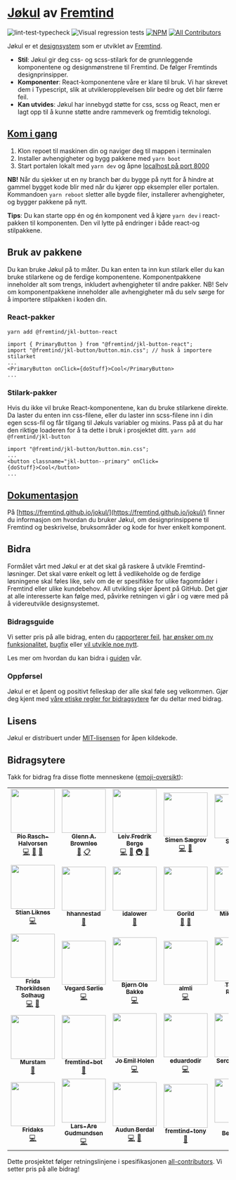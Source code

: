# [Jøkul]() av [Fremtind](https://fremtind.no)

![lint-test-typecheck](https://img.shields.io/github/workflow/status/fremtind/jokul/lint-test-typecheck)
![Visual regression tests](https://img.shields.io/github/workflow/status/fremtind/jokul/Visual%20regression%20tests?label=cypress)
[![NPM](https://img.shields.io/npm/l/@fremtind/jkl-core.svg?style=popout)](#Lisens)
[![All Contributors](https://img.shields.io/badge/all_contributors-18-green.svg?style=flat-rounded)](#contributors)

Jøkul er et [designsystem](https://www.invisionapp.com/inside-design/guide-to-design-systems/) som er utviklet av [Fremtind](https://fremtind.no).

-   **Stil**: Jøkul gir deg css- og scss-stilark for de grunnleggende komponentene og designmønstrene til Fremtind. De følger Fremtinds designprinsipper.
-   **Komponenter**: React-komponentene våre er klare til bruk. Vi har skrevet dem i Typescript, slik at utvikleropplevelsen blir bedre og det blir færre feil.
-   **Kan utvides**: Jøkul har innebygd støtte for css, scss og React, men er lagt opp til å kunne støtte andre rammeverk og fremtidig teknologi.

## [Kom i gang](https://fremtind.github.io/jokul/komigang/utvikling)

1. Klon repoet til maskinen din og naviger deg til mappen i terminalen
2. Installer avhengigheter og bygg pakkene med `yarn boot`
3. Start portalen lokalt med `yarn dev` og åpne [localhost på port 8000](http://localhost:8000/)

**NB!** Når du sjekker ut en ny branch bør du bygge på nytt for å hindre at gammel bygget kode blir med når du kjører opp eksempler eller portalen. Kommandoen `yarn reboot` sletter alle bygde filer, installerer avhengigheter, og bygger pakkene på nytt.

**Tips**: Du kan starte opp én og én komponent ved å kjøre `yarn dev` i react-pakken til komponenten. Den vil lytte på endringer i både react-og stilpakkene.

## Bruk av pakkene

Du kan bruke Jøkul på to måter. Du kan enten ta inn kun stilark eller du kan bruke stilarkene og de ferdige komponentene. Komponentpakkene inneholder alt som trengs, inkludert avhengigheter til andre pakker. NB! Selv om komponentpakkene inneholder alle avhengigheter må du selv sørge for å importere stilpakken i koden din.

### React-pakker

`yarn add @fremtind/jkl-button-react`

```tsx
import { PrimaryButton } from "@fremtind/jkl-button-react";
import "@fremtind/jkl-button/button.min.css"; // husk å importere stilarket
...
<PrimaryButton onClick={doStuff}>Cool</PrimaryButton>
...
```

### Stilark-pakker

Hvis du ikke vil bruke React-komponentene, kan du bruke stilarkene direkte. Da laster du enten inn css-filene, eller du laster inn scss-filene inn i din egen scss-fil og får tilgang til Jøkuls variabler og mixins. Pass på at du har den riktige loaderen for å ta dette i bruk i prosjektet ditt.
`yarn add @fremtind/jkl-button`

```tsx
import "@fremtind/jkl-button/button.min.css";
...
<button classname="jkl-button--primary" onClick={doStuff}>Cool</button>
...
```

## [Dokumentasjon](https://fremtind.github.io/jokul/)

På [https://fremtind.github.io/jokul/](https://fremtind.github.io/jokul/) finner du informasjon om hvordan du bruker Jøkul, om designprinsippene til Fremtind og beskrivelse, bruksområder og kode for hver enkelt komponent.

## Bidra

Formålet vårt med Jøkul er at det skal gå raskere å utvikle Fremtind-løsninger. Det skal være enkelt og lett å vedlikeholde og de ferdige løsningene skal føles like, selv om de er spesifikke for ulike fagområder i Fremtind eller ulike kundebehov. All utvikling skjer åpent på GitHub. Det gjør at alle interesserte kan følge med, påvirke retningen vi går i og være med på å videreutvikle designsystemet.

### Bidragsguide

Vi setter pris på alle bidrag, enten du [rapporterer feil](https://github.com/fremtind/jokul/issues/new/choose), [har ønsker om ny funksjonalitet](https://github.com/fremtind/jokul/issues/new/choose), [bugfix](https://github.com/fremtind/jokul/labels/bug) eller [vil utvikle noe nytt](https://github.com/fremtind/jokul/labels/enhancement).

Les mer om hvordan du kan bidra i [guiden](https://fremtind.github.io/jokul/komigang/utvikling) vår.

### Oppførsel

Jøkul er et åpent og positivt felleskap der alle skal føle seg velkommen. Gjør deg kjent med [våre etiske regler for bidragsytere](./CODE_OF_CONDUCT.md) før du deltar med bidrag.

## Lisens

Jøkul er distribuert under [MIT-lisensen](./LICENSE) for åpen kildekode.

## Bidragsytere

Takk for bidrag fra disse flotte menneskene ([emoji-oversikt](https://allcontributors.org/docs/en/emoji-key)):

<!-- ALL-CONTRIBUTORS-LIST:START - Do not remove or modify this section -->
<!-- prettier-ignore-start -->
<!-- markdownlint-disable -->
<table>
  <tr>
    <td align="center"><a href="https://github.com/piofinn"><img src="https://avatars1.githubusercontent.com/u/25739615?v=4?s=100" width="100px;" alt=""/><br /><sub><b>Pio Rasch-Halvorsen</b></sub></a><br /><a href="https://github.com/fremtind/jokul/commits?author=piofinn" title="Code">💻</a> <a href="https://github.com/fremtind/jokul/pulls?q=is%3Apr+reviewed-by%3Apiofinn" title="Reviewed Pull Requests">👀</a> <a href="https://github.com/fremtind/jokul/commits?author=piofinn" title="Documentation">📖</a></td>
    <td align="center"><a href="https://github.com/gbrownlee"><img src="https://avatars1.githubusercontent.com/u/888229?v=4?s=100" width="100px;" alt=""/><br /><sub><b>Glenn A. Brownlee</b></sub></a><br /><a href="#projectManagement-gbrownlee" title="Project Management">📆</a> <a href="#eventOrganizing-gbrownlee" title="Event Organizing">📋</a></td>
    <td align="center"><a href="https://github.com/lfbergee"><img src="https://avatars0.githubusercontent.com/u/46530368?v=4?s=100" width="100px;" alt=""/><br /><sub><b>Leiv Fredrik Berge</b></sub></a><br /><a href="https://github.com/fremtind/jokul/commits?author=lfbergee" title="Code">💻</a> <a href="https://github.com/fremtind/jokul/commits?author=lfbergee" title="Documentation">📖</a> <a href="#infra-lfbergee" title="Infrastructure (Hosting, Build-Tools, etc)">🚇</a> <a href="https://github.com/fremtind/jokul/pulls?q=is%3Apr+reviewed-by%3Alfbergee" title="Reviewed Pull Requests">👀</a></td>
    <td align="center"><a href="https://github.com/Saegrov"><img src="https://avatars2.githubusercontent.com/u/124469?v=4?s=100" width="100px;" alt=""/><br /><sub><b>Simen Sægrov</b></sub></a><br /><a href="https://github.com/fremtind/jokul/commits?author=Saegrov" title="Code">💻</a> <a href="https://github.com/fremtind/jokul/pulls?q=is%3Apr+reviewed-by%3ASaegrov" title="Reviewed Pull Requests">👀</a></td>
    <td align="center"><a href="https://github.com/Steinop"><img src="https://avatars3.githubusercontent.com/u/51952891?v=4?s=100" width="100px;" alt=""/><br /><sub><b>Steinop</b></sub></a><br /><a href="#design-Steinop" title="Design">🎨</a></td>
    <td align="center"><a href="https://github.com/ambientconflict"><img src="https://avatars2.githubusercontent.com/u/32671873?v=4?s=100" width="100px;" alt=""/><br /><sub><b>ambientconflict</b></sub></a><br /><a href="https://github.com/fremtind/jokul/commits?author=ambientconflict" title="Code">💻</a></td>
    <td align="center"><a href="https://github.com/nicolhag"><img src="https://avatars3.githubusercontent.com/u/7604910?v=4?s=100" width="100px;" alt=""/><br /><sub><b>Nicolai Hagen</b></sub></a><br /><a href="https://github.com/fremtind/jokul/commits?author=nicolhag" title="Code">💻</a></td>
  </tr>
  <tr>
    <td align="center"><a href="https://github.com/stianlik"><img src="https://avatars0.githubusercontent.com/u/410251?v=4?s=100" width="100px;" alt=""/><br /><sub><b>Stian Liknes</b></sub></a><br /><a href="https://github.com/fremtind/jokul/commits?author=stianlik" title="Code">💻</a></td>
    <td align="center"><a href="https://github.com/hhannestad"><img src="https://avatars3.githubusercontent.com/u/51953832?v=4?s=100" width="100px;" alt=""/><br /><sub><b>hhannestad</b></sub></a><br /><a href="#design-hhannestad" title="Design">🎨</a></td>
    <td align="center"><a href="https://github.com/idalower"><img src="https://avatars2.githubusercontent.com/u/47539074?v=4?s=100" width="100px;" alt=""/><br /><sub><b>idalower</b></sub></a><br /><a href="https://github.com/fremtind/jokul/commits?author=idalower" title="Documentation">📖</a></td>
    <td align="center"><a href="https://github.com/Gorild"><img src="https://avatars3.githubusercontent.com/u/51953080?v=4?s=100" width="100px;" alt=""/><br /><sub><b>Gorild</b></sub></a><br /><a href="https://github.com/fremtind/jokul/commits?author=Gorild" title="Documentation">📖</a> <a href="https://github.com/fremtind/jokul/pulls?q=is%3Apr+reviewed-by%3AGorild" title="Reviewed Pull Requests">👀</a></td>
    <td align="center"><a href="https://github.com/Mikkelinski"><img src="https://avatars1.githubusercontent.com/u/8458054?v=4?s=100" width="100px;" alt=""/><br /><sub><b>Mikkel Blytt</b></sub></a><br /><a href="#design-Mikkelinski" title="Design">🎨</a> <a href="https://github.com/fremtind/jokul/commits?author=Mikkelinski" title="Documentation">📖</a></td>
    <td align="center"><a href="https://github.com/Martinvks"><img src="https://avatars1.githubusercontent.com/u/5469666?v=4?s=100" width="100px;" alt=""/><br /><sub><b>Martinvks</b></sub></a><br /><a href="https://github.com/fremtind/jokul/commits?author=Martinvks" title="Code">💻</a></td>
    <td align="center"><a href="https://github.com/42tte"><img src="https://avatars0.githubusercontent.com/u/8436510?v=4?s=100" width="100px;" alt=""/><br /><sub><b>Kristoffer Nordström</b></sub></a><br /><a href="https://github.com/fremtind/jokul/commits?author=42tte" title="Code">💻</a></td>
  </tr>
  <tr>
    <td align="center"><a href="https://github.com/frisol97"><img src="https://avatars3.githubusercontent.com/u/51901763?v=4?s=100" width="100px;" alt=""/><br /><sub><b>Frida Thorkildsen Solhaug</b></sub></a><br /><a href="https://github.com/fremtind/jokul/commits?author=frisol97" title="Code">💻</a> <a href="https://github.com/fremtind/jokul/pulls?q=is%3Apr+reviewed-by%3Afrisol97" title="Reviewed Pull Requests">👀</a></td>
    <td align="center"><a href="https://github.com/vegardsoerlie"><img src="https://avatars2.githubusercontent.com/u/14551408?v=4?s=100" width="100px;" alt=""/><br /><sub><b>Vegard Sørlie</b></sub></a><br /><a href="https://github.com/fremtind/jokul/commits?author=vegardsoerlie" title="Code">💻</a></td>
    <td align="center"><a href="http://eniro.com"><img src="https://avatars3.githubusercontent.com/u/1997921?v=4?s=100" width="100px;" alt=""/><br /><sub><b>Bjørn Ole Bakke</b></sub></a><br /><a href="https://github.com/fremtind/jokul/commits?author=BjornBakke" title="Code">💻</a></td>
    <td align="center"><a href="https://github.com/almli"><img src="https://avatars2.githubusercontent.com/u/818715?v=4?s=100" width="100px;" alt=""/><br /><sub><b>almli</b></sub></a><br /><a href="https://github.com/fremtind/jokul/commits?author=almli" title="Code">💻</a></td>
    <td align="center"><a href="https://thomasrognes.github.io/"><img src="https://avatars1.githubusercontent.com/u/33520517?v=4?s=100" width="100px;" alt=""/><br /><sub><b>Thomas Rognes</b></sub></a><br /><a href="https://github.com/fremtind/jokul/commits?author=thomasrognes" title="Code">💻</a></td>
    <td align="center"><a href="https://github.com/sigvehag"><img src="https://avatars0.githubusercontent.com/u/37373812?v=4?s=100" width="100px;" alt=""/><br /><sub><b>Sigve Hagesæter</b></sub></a><br /><a href="https://github.com/fremtind/jokul/issues?q=author%3Asigvehag" title="Bug reports">🐛</a></td>
    <td align="center"><a href="https://github.com/EspenSmith"><img src="https://avatars1.githubusercontent.com/u/58692206?v=4?s=100" width="100px;" alt=""/><br /><sub><b>EspenSmith</b></sub></a><br /><a href="#ideas-EspenSmith" title="Ideas, Planning, & Feedback">🤔</a></td>
  </tr>
  <tr>
    <td align="center"><a href="https://github.com/Murstam"><img src="https://avatars1.githubusercontent.com/u/47025023?v=4?s=100" width="100px;" alt=""/><br /><sub><b>Murstam</b></sub></a><br /><a href="#design-Murstam" title="Design">🎨</a></td>
    <td align="center"><a href="https://github.com/fremtind-bot"><img src="https://avatars1.githubusercontent.com/u/57256715?v=4?s=100" width="100px;" alt=""/><br /><sub><b>fremtind-bot</b></sub></a><br /><a href="https://github.com/fremtind/jokul/commits?author=fremtind-bot" title="Documentation">📖</a></td>
    <td align="center"><a href="https://github.com/joms"><img src="https://avatars2.githubusercontent.com/u/537060?v=4?s=100" width="100px;" alt=""/><br /><sub><b>Jo Emil Holen</b></sub></a><br /><a href="https://github.com/fremtind/jokul/commits?author=joms" title="Code">💻</a></td>
    <td align="center"><a href="https://www.linkedin.com/in/eduardoir"><img src="https://avatars1.githubusercontent.com/u/56429532?v=4?s=100" width="100px;" alt=""/><br /><sub><b>eduardodir</b></sub></a><br /><a href="https://github.com/fremtind/jokul/commits?author=eduardodir" title="Code">💻</a></td>
    <td align="center"><a href="https://storksnestblog.wordpress.com"><img src="https://avatars2.githubusercontent.com/u/50489699?v=4?s=100" width="100px;" alt=""/><br /><sub><b>Sercan Leylek</b></sub></a><br /><a href="https://github.com/fremtind/jokul/commits?author=SercanSercan" title="Code">💻</a></td>
    <td align="center"><a href="https://github.com/CamillaDahlstroem"><img src="https://avatars2.githubusercontent.com/u/11536996?v=4?s=100" width="100px;" alt=""/><br /><sub><b>CamillaDahlstroem</b></sub></a><br /><a href="#design-CamillaDahlstroem" title="Design">🎨</a></td>
    <td align="center"><a href="https://github.com/Mikaila94"><img src="https://avatars1.githubusercontent.com/u/10635523?v=4?s=100" width="100px;" alt=""/><br /><sub><b>Mikail Arslan</b></sub></a><br /><a href="https://github.com/fremtind/jokul/commits?author=Mikaila94" title="Code">💻</a></td>
  </tr>
  <tr>
    <td align="center"><a href="https://github.com/Fridaks"><img src="https://avatars1.githubusercontent.com/u/72193934?v=4?s=100" width="100px;" alt=""/><br /><sub><b>Fridaks</b></sub></a><br /><a href="https://github.com/fremtind/jokul/commits?author=Fridaks" title="Code">💻</a></td>
    <td align="center"><a href="https://github.com/larsare"><img src="https://avatars.githubusercontent.com/u/2777720?v=4?s=100" width="100px;" alt=""/><br /><sub><b>Lars-Are Gudmundsen</b></sub></a><br /><a href="https://github.com/fremtind/jokul/commits?author=larsare" title="Code">💻</a></td>
    <td align="center"><a href="http://audunberdal.no"><img src="https://avatars.githubusercontent.com/u/57794116?v=4?s=100" width="100px;" alt=""/><br /><sub><b>Audun Berdal</b></sub></a><br /><a href="https://github.com/fremtind/jokul/commits?author=AudunBerdal" title="Code">💻</a> <a href="https://github.com/fremtind/jokul/commits?author=AudunBerdal" title="Documentation">📖</a></td>
    <td align="center"><a href="https://github.com/fremtind-tony"><img src="https://avatars.githubusercontent.com/u/54317847?v=4?s=100" width="100px;" alt=""/><br /><sub><b>fremtind-tony</b></sub></a><br /><a href="https://github.com/fremtind/jokul/commits?author=fremtind-tony" title="Documentation">📖</a></td>
    <td align="center"><a href="https://github.com/jarledb"><img src="https://avatars.githubusercontent.com/u/835878?v=4?s=100" width="100px;" alt=""/><br /><sub><b>Jarle Berentzen</b></sub></a><br /><a href="https://github.com/fremtind/jokul/commits?author=jarledb" title="Code">💻</a></td>
    <td align="center"><a href="https://github.com/Stormoen"><img src="https://avatars.githubusercontent.com/u/64519175?v=4?s=100" width="100px;" alt=""/><br /><sub><b>stormoen</b></sub></a><br /><a href="#design-stormoen" title="Design">🎨</a></td>
    <td align="center"><a href="https://github.com/kennidenni"><img src="https://avatars.githubusercontent.com/u/31621649?v=4?s=100" width="100px;" alt=""/><br /><sub><b>Kenneth Apeland</b></sub></a><br /><a href="https://github.com/fremtind/jokul/commits?author=kennidenni" title="Code">💻</a></td>
  </tr>
</table>

<!-- markdownlint-restore -->
<!-- prettier-ignore-end -->

<!-- ALL-CONTRIBUTORS-LIST:END -->

Dette prosjektet følger retningslinjene i spesifikasjonen [all-contributors](https://github.com/all-contributors/all-contributors). Vi setter pris på alle bidrag!
